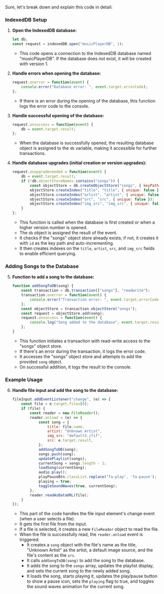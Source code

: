 Sure, let's break down and explain this code in detail:

### IndexedDB Setup

1. **Open the IndexedDB database:**
   ```javascript
   let db;
   const request = indexedDB.open("musicPlayerDB", 1);
   ```
   - This code opens a connection to the IndexedDB database named "musicPlayerDB". If the database does not exist, it will be created with version 1.

2. **Handle errors when opening the database:**
   ```javascript
   request.onerror = function(event) {
       console.error("Database error: ", event.target.errorCode);
   };
   ```
   - If there is an error during the opening of the database, this function logs the error code to the console.

3. **Handle successful opening of the database:**
   ```javascript
   request.onsuccess = function(event) {
       db = event.target.result;
   };
   ```
   - When the database is successfully opened, the resulting database object is assigned to the `db` variable, making it accessible for further transactions.

4. **Handle database upgrades (initial creation or version upgrades):**
   ```javascript
   request.onupgradeneeded = function(event) {
       db = event.target.result;
       if (!db.objectStoreNames.contains("songs")) {
           const objectStore = db.createObjectStore("songs", { keyPath: "id", autoIncrement: true });
           objectStore.createIndex("title", "title", { unique: false });
           objectStore.createIndex("artist", "artist", { unique: false });
           objectStore.createIndex("src", "src", { unique: false });
           objectStore.createIndex("img_src", "img_src", { unique: false });
       }
   };
   ```
   - This function is called when the database is first created or when a higher version number is opened.
   - The `db` object is assigned the result of the event.
   - It checks if the "songs" object store already exists; if not, it creates it with `id` as the key path and auto-incrementing.
   - It then creates indexes on the `title`, `artist`, `src`, and `img_src` fields to enable efficient querying.

### Adding Songs to the Database

5. **Function to add a song to the database:**
   ```javascript
   function addSongToDB(song) {
       const transaction = db.transaction(["songs"], "readwrite");
       transaction.onerror = function(event) {
           console.error("Transaction error: ", event.target.errorCode);
       };
       const objectStore = transaction.objectStore("songs");
       const request = objectStore.add(song);
       request.onsuccess = function(event) {
           console.log("Song added to the database", event.target.result);
       };
   }
   ```
   - This function initiates a transaction with read-write access to the "songs" object store.
   - If there's an error during the transaction, it logs the error code.
   - It accesses the "songs" object store and attempts to add the provided `song` object.
   - On successful addition, it logs the result to the console.

### Example Usage

6. **Handle file input and add the song to the database:**
   ```javascript
   fileInput.addEventListener("change", (e) => {
       const file = e.target.files[0];
       if (file) {
           const reader = new FileReader();
           reader.onload = (e) => {
               const song = {
                   title: file.name,
                   artist: "Unknown Artist",
                   img_src: "default3.jfif",
                   src: e.target.result,
               };
               addSongToDB(song);
               songs.push(song);
               updatePlaylist(songs);
               currentSong = songs.length - 1;
               loadSong(currentSong);
               audio.play();
               playPauseBtn.classList.replace("fa-play", 'fa-pause');
               playing = true;
               toggleSoundWaves(true, currentSong);
           };
           reader.readAsDataURL(file);
       }
   });
   ```
   - This part of the code handles the file input element's change event (when a user selects a file).
   - It gets the first file from the input.
   - If a file is selected, it creates a new `FileReader` object to read the file.
   - When the file is successfully read, the `reader.onload` event is triggered:
     - It creates a `song` object with the file's name as the title, "Unknown Artist" as the artist, a default image source, and the file's content as the `src`.
     - It calls `addSongToDB(song)` to add the song to the database.
     - It adds the song to the `songs` array, updates the playlist display, and sets the current song to the newly added song.
     - It loads the song, starts playing it, updates the play/pause button to show a pause icon, sets the `playing` flag to true, and toggles the sound waves animation for the current song.